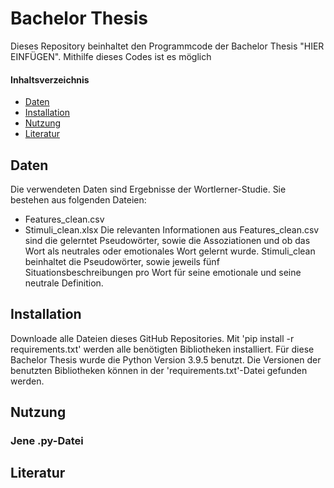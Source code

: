 # Bachelor Thesis
Dieses Repository beinhaltet den Programmcode der Bachelor Thesis "HIER EINFÜGEN". Mithilfe dieses Codes ist es möglich 


#### Inhaltsverzeichnis
- [Daten](#daten)
- [Installation](#installation)
- [Nutzung](#nutzung)
- [Literatur](#literatur)

## Daten
Die verwendeten Daten sind Ergebnisse der Wortlerner-Studie. Sie bestehen aus folgenden Dateien:
- Features_clean.csv
- Stimuli_clean.xlsx
Die relevanten Informationen aus Features_clean.csv sind die gelerntet Pseudowörter, sowie die Assoziationen und ob das Wort als neutrales oder emotionales Wort gelernt wurde.
Stimuli_clean beinhaltet die Pseudowörter, sowie jeweils fünf Situationsbeschreibungen pro Wort für seine emotionale und seine neutrale Definition.

## Installation
Downloade alle Dateien dieses GitHub Repositories.
Mit 'pip install -r requirements.txt' werden alle benötigten Bibliotheken installiert.
Für diese Bachelor Thesis wurde die Python Version 3.9.5 benutzt. Die Versionen der benutzten Bibliotheken können in der 'requirements.txt'-Datei gefunden werden. 

## Nutzung

### Jene .py-Datei


## Literatur